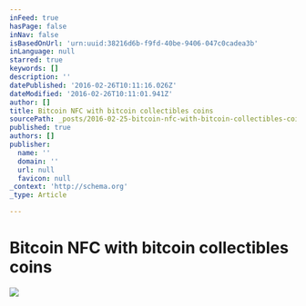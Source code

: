 ```yaml
---
inFeed: true
hasPage: false
inNav: false
isBasedOnUrl: 'urn:uuid:38216d6b-f9fd-40be-9406-047c0cadea3b'
inLanguage: null
starred: true
keywords: []
description: ''
datePublished: '2016-02-26T10:11:16.026Z'
dateModified: '2016-02-26T10:11:01.941Z'
author: []
title: Bitcoin NFC with bitcoin collectibles coins
sourcePath: _posts/2016-02-25-bitcoin-nfc-with-bitcoin-collectibles-coins.md
published: true
authors: []
publisher:
  name: ''
  domain: ''
  url: null
  favicon: null
_context: 'http://schema.org'
_type: Article

---
```

# Bitcoin NFC with bitcoin collectibles coins
![](https://s3-us-west-2.amazonaws.com/the-grid-img/p/9470f390180e03ecb29fa626cbe8e51e276f8ab9.png)